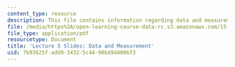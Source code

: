 ```yaml
---
content_type: resource
description: This file contains information regarding data and measurement.
file: /media/https%3A/open-learning-course-data-rc.s3.amazonaws.com/15-s07-globalhealth-lab-spring-2013/7b93625fadd934325c4498b49d4066f3_MIT15_S07S13_lec5.pdf
file_type: application/pdf
resourcetype: Document
title: 'Lecture 5 Slides: Data and Measurement'
uid: 7b93625f-add9-3432-5c44-98b49d4066f3
---
```

